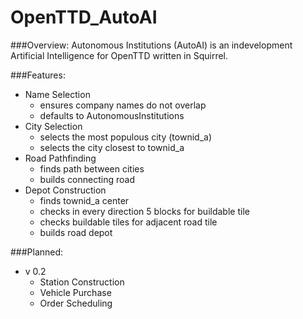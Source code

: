 OpenTTD_AutoAI
==============

###Overview:
Autonomous Institutions (AutoAI) is an indevelopment Artificial Intelligence for OpenTTD written in Squirrel. 

###Features:
  * Name Selection
    - ensures company names do not overlap
    - defaults to AutonomousInstitutions
  * City Selection
    - selects the most populous city (townid_a)
    - selects the city closest to townid_a
  * Road Pathfinding
    - finds path between cities
    - builds connecting road
  * Depot Construction
    - finds townid_a center
    - checks in every direction 5 blocks for buildable tile
    - checks buildable tiles for adjacent road tile
    - builds road depot

###Planned:
  * v 0.2
    - Station Construction
    - Vehicle Purchase
    - Order Scheduling
